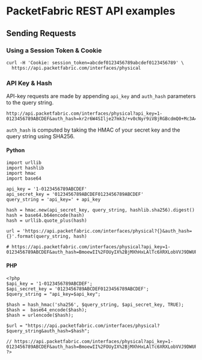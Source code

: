# PacketFabric REST API examples #

## Sending Requests ##

### Using a Session Token & Cookie ###

```
curl -H 'Cookie: session_token=abcdef0123456789abcdef0123456789' \
  https://api.packetfabric.com/interfaces/physical
```

### API Key & Hash ###

API-key requests are made by appending `api_key` and `auth_hash` parameters to the query string.

```
http://api.packetfabric.com/interfaces/physical?api_key=1-0123456789ABCDEF&auth_hash=kr2r6W4SIlje27mk3/+v0cNyr9iVBjRGBcdmQ0+Mc3A=
```

`auth_hash` is computed by taking the HMAC of your secret key and the query string using SHA256.

#### Python ####

```
import urllib
import hashlib
import hmac
import base64

api_key = '1-0123456789ABCDEF'
api_secret_key = '0123456789ABCDEF0123456789ABCDEF'
query_string = 'api_key=' + api_key

hash = hmac.new(api_secret_key, query_string, hashlib.sha256).digest()
hash = base64.b64encode(hash)
hash = urllib.quote_plus(hash)

url = 'https://api.packetfabric.com/interfaces/physical?{}&auth_hash={}'.format(query_string, hash)

# https://api.packetfabric.com/interfaces/physical?api_key=1-0123456789ABCDEF&auth_hash=BmoewII%2FOUyIX%2BjMXhHxLAlTc6XRXLobVVJ9DWUPP3Y%3D
```

#### PHP ####

```
<?php
$api_key = '1-0123456789ABCDEF';
$api_secret_key = '0123456789ABCDEF0123456789ABCDEF';
$query_string = "api_key=$api_key";

$hash = hash_hmac('sha256', $query_string, $api_secret_key, TRUE);
$hash =  base64_encode($hash);
$hash = urlencode($hash);

$url = "https://api.packetfabric.com/interfaces/physical?$query_string&auth_hash=$hash";

// https://api.packetfabric.com/interfaces/physical?api_key=1-0123456789ABCDEF&auth_hash=BmoewII%2FOUyIX%2BjMXhHxLAlTc6XRXLobVVJ9DWUPP3Y%3D
?>
```
